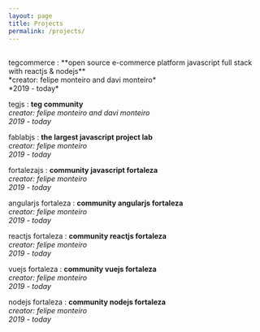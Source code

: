 ```yaml
---
layout: page
title: Projects
permalink: /projects/
---
```

<br>
tegcommerce
:   **open source e-commerce platform javascript full stack with reactjs & nodejs**<br>
    *creator: felipe monteiro and davi monteiro*<br>
    *2019 - today*

tegjs
:   **teg community**<br>
    *creator: felipe monteiro and davi monteiro*<br>
    *2019 - today*

fablabjs
:   **the largest javascript project lab**<br>
    *creator: felipe monteiro*<br>
    *2019 - today*

fortalezajs
:   **community javascript fortaleza**<br>
    *creator: felipe monteiro*<br>
    *2019 - today*

angularjs fortaleza
:   **community angularjs fortaleza**<br>
    *creator: felipe monteiro*<br>
    *2019 - today*

reactjs fortaleza
:   **community reactjs fortaleza**<br>
    *creator: felipe monteiro*<br>
    *2019 - today*

vuejs fortaleza
:   **community vuejs fortaleza**<br>
    *creator: felipe monteiro*<br>
    *2019 - today*

nodejs fortaleza
:   **community nodejs fortaleza**<br>
    *creator: felipe monteiro*<br>
    *2019 - today*